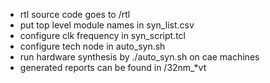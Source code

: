 - rtl source code goes to /rtl
- put top level module names in syn_list.csv
- configure clk frequency in syn_script.tcl
- configure tech node in auto_syn.sh
- run hardware synthesis by ./auto_syn.sh on cae machines
- generated reports can be found in /32nm_*vt
